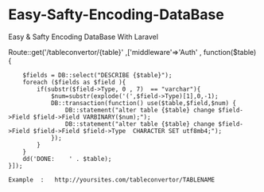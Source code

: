 # Easy-Safty-Encoding-DataBase
Easy &amp; Safty Encoding DataBase With Laravel


Route::get('/tableconvertor/{table}' ,['middleware'=>'Auth' , function($table){

        $fields = DB::select("DESCRIBE {$table}");
        foreach ($fields as $field ){
            if(substr($field->Type, 0 , 7)  == "varchar"){
                $num=substr(explode('(',$field->Type)[1],0,-1);
                DB::transaction(function() use($table,$field,$num) {
                    DB::statement("alter table {$table} change $field->Field $field->Field VARBINARY($num);");
                    DB::statement("alter table {$table} change $field->Field $field->Field $field->Type  CHARACTER SET utf8mb4;");
                });
            }
        }
        dd('DONE:    ' . $table);
    }]);
    
    Example  :   http://yoursites.com/tableconvertor/TABLENAME
    
    
